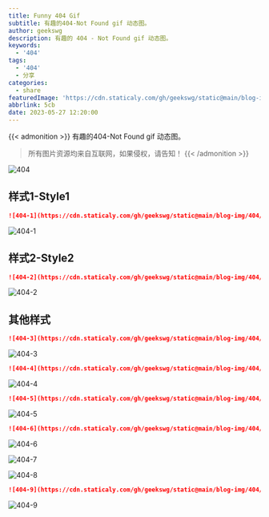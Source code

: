 ```yaml
---
title: Funny 404 Gif
subtitle: 有趣的404-Not Found gif 动态图。
author: geekswg
description: 有趣的 404 - Not Found gif 动态图。
keywords:
  - '404'
tags:
  - '404'
  - 分享
categories:
  - share
featuredImage: 'https://cdn.staticaly.com/gh/geekswg/static@main/blog-img/404/404.gif'
abbrlink: 5cb
date: 2023-05-27 12:20:00
---
```

{{< admonition >}}
有趣的404-Not Found gif 动态图。
> 所有图片资源均来自互联网，如果侵权，请告知！
{{< /admonition >}}

![404](https://cdn.staticaly.com/gh/geekswg/static@main/blog-img/404/404.gif "样式-Style")

<!--more-->
## 样式1-Style1

```md
![404-1](https://cdn.staticaly.com/gh/geekswg/static@main/blog-img/404/404-1.gif "样式1-Style1")
```

![404-1](https://cdn.staticaly.com/gh/geekswg/static@main/blog-img/404/404-1.gif "样式1-Style1")

## 样式2-Style2

```md
![404-2](https://cdn.staticaly.com/gh/geekswg/static@main/blog-img/404/404-2.gif "样式2-Style1")
```

![404-2](https://cdn.staticaly.com/gh/geekswg/static@main/blog-img/404/404-2.gif "样式2-Style1")

## 其他样式

```md
![404-3](https://cdn.staticaly.com/gh/geekswg/static@main/blog-img/404/404-3.gif "样式3-Style1")
```

![404-3](https://cdn.staticaly.com/gh/geekswg/static@main/blog-img/404/404-3.gif "样式3-Style1")

```md
![404-4](https://cdn.staticaly.com/gh/geekswg/static@main/blog-img/404/404-4.gif "样式3-Style1")
```

![404-4](https://cdn.staticaly.com/gh/geekswg/static@main/blog-img/404/404-4.gif "样式4-Style1")

```md
![404-5](https://cdn.staticaly.com/gh/geekswg/static@main/blog-img/404/404-5.gif "样式3-Style1")
```

![404-5](https://cdn.staticaly.com/gh/geekswg/static@main/blog-img/404/404-5.gif "样式5-Style1")

```md
![404-6](https://cdn.staticaly.com/gh/geekswg/static@main/blog-img/404/404-6.gif "样式6-Style1")
```

![404-6](https://cdn.staticaly.com/gh/geekswg/static@main/blog-img/404/404-6.gif "样式6-Style1")

![404-7](https://cdn.staticaly.com/gh/geekswg/static@main/blog-img/404/404-7.gif "样式7-Style1")

![404-8](https://cdn.staticaly.com/gh/geekswg/static@main/blog-img/404/404-8.gif "样式8-Style2")

```md
![404-9](https://cdn.staticaly.com/gh/geekswg/static@main/blog-img/404/404-9.gif "样式9-Style1")
```

![404-9](https://cdn.staticaly.com/gh/geekswg/static@main/blog-img/404/404-9.gif "样式9-Style1")

